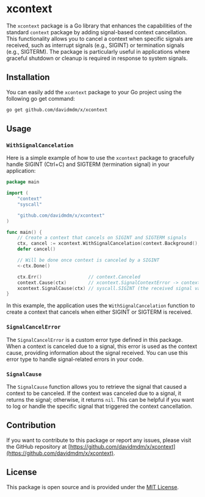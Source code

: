 # xcontext

The `xcontext` package is a Go library that enhances the capabilities of the standard `context` package by adding signal-based context cancellation. This functionality allows you to cancel a context when specific signals are received, such as interrupt signals (e.g., SIGINT) or termination signals (e.g., SIGTERM). The package is particularly useful in applications where graceful shutdown or cleanup is required in response to system signals.

## Installation

You can easily add the `xcontext` package to your Go project using the following go get command:

```bash
go get github.com/davidmdm/x/xcontext
```

## Usage

### `WithSignalCancelation`

Here is a simple example of how to use the `xcontext` package to gracefully handle SIGINT (Ctrl+C) and SIGTERM (termination signal) in your application:

```go
package main

import (
	"context"
	"syscall"

	"github.com/davidmdm/x/xcontext"
)

func main() {
	// Create a context that cancels on SIGINT and SIGTERM signals
	ctx, cancel := xcontext.WithSignalCancelation(context.Background(), syscall.SIGINT, syscall.SIGTERM)
	defer cancel()

	// Will be done once context is canceled by a SIGINT
	<-ctx.Done()

	ctx.Err()                 // context.Canceled
	context.Cause(ctx)        // xcontext.SignalContextError -> context canceled: signal received: interrupt
	xcontext.SignalCause(ctx) // syscall.SIGINT (the received signal value)
}
```

In this example, the application uses the `WithSignalCancelation` function to create a context that cancels when either SIGINT or SIGTERM is received.

### `SignalCancelError`

The `SignalCancelError` is a custom error type defined in this package. When a context is canceled due to a signal, this error is used as the context cause, providing information about the signal received. You can use this error type to handle signal-related errors in your code.

### `SignalCause`

The `SignalCause` function allows you to retrieve the signal that caused a context to be canceled. If the context was canceled due to a signal, it returns the signal; otherwise, it returns `nil`. This can be helpful if you want to log or handle the specific signal that triggered the context cancellation.

## Contribution

If you want to contribute to this package or report any issues, please visit the GitHub repository at [https://github.com/davidmdm/x/xcontext](https://github.com/davidmdm/x/xcontext).

## License

This package is open source and is provided under the [MIT License](https://github.com/davidmdm/x/xcontext/blob/main/LICENSE).
